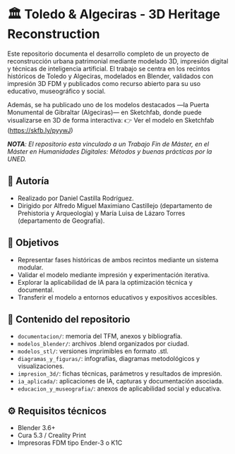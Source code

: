 # 🏛️ Toledo & Algeciras - 3D Heritage Reconstruction

Este repositorio documenta el desarrollo completo de un proyecto de reconstrucción urbana patrimonial mediante modelado 3D, impresión digital y técnicas de inteligencia artificial. El trabajo se centra en los recintos históricos de Toledo y Algeciras, modelados en Blender, validados con impresión 3D FDM y publicados como recurso abierto para su uso educativo, museográfico y social.

Además, se ha publicado uno de los modelos destacados —la Puerta Monumental de Gibraltar (Algeciras)— en Sketchfab, donde puede visualizarse en 3D de forma interactiva:
👉 Ver el modelo en Sketchfab (https://skfb.ly/pyywJ)

_**NOTA**: El repositorio esta vinculado a un Trabajo Fin de Máster, en el Máster en Humanidades Digitales: Métodos y buenas prácticas por la UNED._


## 👤 Autoría
* Realizado por Daniel Castilla Rodríguez.
* Dirigido por Alfredo Miguel Maximiano Castillejo (departamento de Prehistoria y Arqueología) y María Luisa de Lázaro Torres (departamento de Geografía).

## 📌 Objetivos
- Representar fases históricas de ambos recintos mediante un sistema modular.
- Validar el modelo mediante impresión y experimentación iterativa.
- Explorar la aplicabilidad de IA para la optimización técnica y documental.
- Transferir el modelo a entornos educativos y expositivos accesibles.

## 📁 Contenido del repositorio
- `documentacion/`: memoria del TFM, anexos y bibliografía.
- `modelos_blender/`: archivos .blend organizados por ciudad.
- `modelos_stl/`: versiones imprimibles en formato .stl.
- `diagramas_y_figuras/`: infografías, diagramas metodológicos y visualizaciones.
- `impresion_3d/`: fichas técnicas, parámetros y resultados de impresión.
- `ia_aplicada/`: aplicaciones de IA, capturas y documentación asociada.
- `educacion_y_museografia/`: anexos de aplicabilidad social y educativa.

## ⚙️ Requisitos técnicos
- Blender 3.6+
- Cura 5.3 / Creality Print
- Impresoras FDM tipo Ender-3 o K1C
